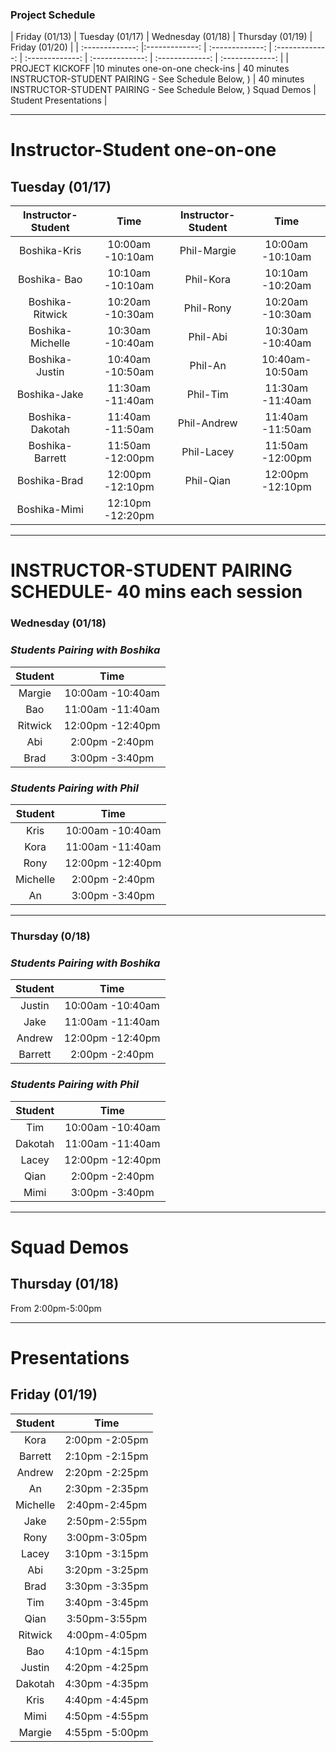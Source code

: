 ### **Project Schedule**

| Friday (01/13)         | Tuesday (01/17)         | Wednesday (01/18)                 | Thursday (01/19)         | Friday (01/20) | 
| :-------------: |:-------------:   | :-------------:     | :-------------:   | :-------------: | :-------------: | :-------------: |  :-------------: |
| PROJECT KICKOFF |10 minutes one-on-one check-ins | 40 minutes INSTRUCTOR-STUDENT PAIRING - See Schedule Below, )  | 40 minutes INSTRUCTOR-STUDENT PAIRING - See Schedule Below, ) Squad Demos | Student Presentations  |  

---

# **Instructor-Student one-on-one**
## **Tuesday (01/17)**            
| Instructor-Student | Time | Instructor-Student | Time |  
|:-------------: | :-------------: |:-------------: |:-------------: |
| Boshika-Kris | 10:00am -10:10am | Phil-Margie | 10:00am -10:10am |  
| Boshika- Bao | 10:10am -10:10am | Phil-Kora | 10:10am -10:20am |
| Boshika-Ritwick | 10:20am -10:30am | Phil-Rony | 10:20am -10:30am |
| Boshika-Michelle | 10:30am -10:40am | Phil-Abi | 10:30am -10:40am  |
| Boshika-Justin | 10:40am -10:50am | Phil-An | 10:40am-10:50am  |
| Boshika-Jake | 11:30am -11:40am | Phil-Tim | 11:30am -11:40am |  
| Boshika-Dakotah | 11:40am -11:50am | Phil-Andrew | 11:40am -11:50am |
| Boshika-Barrett | 11:50am -12:00pm  | Phil-Lacey | 11:50am -12:00pm |
| Boshika-Brad | 12:00pm -12:10pm | Phil-Qian | 12:00pm -12:10pm |
| Boshika-Mimi | 12:10pm -12:20pm | 
  
---

# **INSTRUCTOR-STUDENT PAIRING SCHEDULE- 40 mins each session**
### **Wednesday (01/18)**
### *Students Pairing with Boshika* 
| Student | Time |  
|:-------------:   | :-------------: | 
| Margie | 10:00am -10:40am |   
| Bao | 11:00am -11:40am |
| Ritwick | 12:00pm -12:40pm |
| Abi | 2:00pm -2:40pm |
| Brad | 3:00pm -3:40pm |

### *Students Pairing with Phil*
| Student | Time |  
|:-------------:   | :-------------: | 
| Kris | 10:00am -10:40am |
| Kora | 11:00am -11:40am |
| Rony | 12:00pm -12:40pm |
| Michelle | 2:00pm -2:40pm |
| An | 3:00pm -3:40pm |
---

### **Thursday (0/18)**
### *Students Pairing with Boshika* 
| Student | Time |  
|:-------------:   | :-------------: | 
| Justin | 10:00am -10:40am |   
| Jake | 11:00am -11:40am |
| Andrew | 12:00pm -12:40pm |
| Barrett | 2:00pm -2:40pm |

### *Students Pairing with Phil* 
| Student | Time |  
|:-------------:   | :-------------: | 
| Tim | 10:00am -10:40am |
| Dakotah | 11:00am -11:40am |
| Lacey | 12:00pm -12:40pm |
| Qian | 2:00pm -2:40pm |
| Mimi | 3:00pm -3:40pm |

---
# **Squad Demos**
## **Thursday (01/18)**
From 2:00pm-5:00pm

---

# **Presentations**
## **Friday (01/19)**
| Student | Time |  
|:-------------:   | :-------------: | 
| Kora | 2:00pm -2:05pm |   
| Barrett | 2:10pm -2:15pm |
| Andrew | 2:20pm -2:25pm |
| An | 2:30pm -2:35pm |
| Michelle | 2:40pm-2:45pm |
| Jake | 2:50pm-2:55pm |   
| Rony | 3:00pm-3:05pm |
| Lacey | 3:10pm -3:15pm |
| Abi | 3:20pm -3:25pm |
| Brad | 3:30pm -3:35pm |
| Tim | 3:40pm -3:45pm |
| Qian | 3:50pm-3:55pm |
| Ritwick | 4:00pm-4:05pm |   
| Bao | 4:10pm -4:15pm |
| Justin | 4:20pm -4:25pm |
| Dakotah | 4:30pm -4:35pm |
| Kris | 4:40pm -4:45pm |
| Mimi | 4:50pm -4:55pm |
| Margie | 4:55pm -5:00pm |
